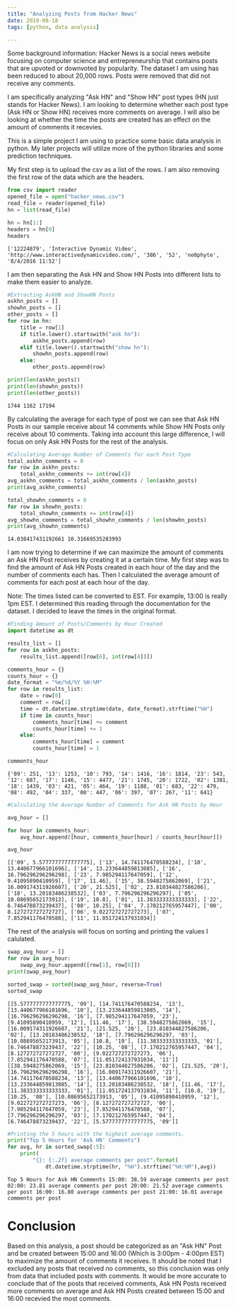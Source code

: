 ```yaml
---
title: "Analyzing Posts from Hacker News"
date: 2019-08-18
tags: [python, data analysis]

---
```


Some background information: Hacker News is a social news website focusing on computer science and entrepreneurship that contains posts that are upvoted or downvoted by popularity. The dataset I am using has been reduced to about 20,000 rows. Posts were removed that did not receive any comments.

I am specifically analyzing "Ask HN" and "Show HN" post types (HN just stands for Hacker News). I am looking to determine whether each post type (Ask HN or Show HN) receives more comments on average. I will also be looking at whether the time the posts are created has an effect on the amount of comments it recevies. 

This is a simple project I am using to practice some basic data analysis in python. My later projects will utilize more of the python libraries and some prediction techniques.



My first step is to upload the csv as a list of the rows. I am also removing the first row of the data which are the headers.
```python
from csv import reader
opened_file = open("hacker_news.csv")
read_file = reader(opened_file)
hn = list(read_file)

hn = hn[1:]
headers = hn[0]
headers
```
`
['12224879',
 'Interactive Dynamic Video',
 'http://www.interactivedynamicvideo.com/',
 '386',
 '52',
 'ne0phyte',
 '8/4/2016 11:52']
`




I am then separating the Ask HN and Show HN Posts into different lists to make them easier to analyze.
```python
#Extracting AskHN and ShowHN Posts
askhn_posts = []
showhn_posts = []
other_posts = []
for row in hn:
    title = row[1]
    if title.lower().startswith("ask hn"):
        askhn_posts.append(row)
    elif title.lower().startswith("show hn"):
        showhn_posts.append(row)     
    else:
        other_posts.append(row)

print(len(askhn_posts))
print(len(showhn_posts))
print(len(other_posts))
```
`
1744
1162
17194
`




By calculating the average for each type of post we can see that Ask HN Posts in our sample receive about 14 comments while Show HN Posts only receive about 10 comments. Taking into account this large difference, I will focus on only Ask HN Posts for the rest of the analysis. 
```python
#Calculating Average Number of Comments for each Post Type
total_askhn_comments = 0
for row in askhn_posts:
    total_askhn_comments += int(row[4])
avg_askhn_comments = total_askhn_comments / len(askhn_posts)
print(avg_askhn_comments)

total_showhn_comments = 0
for row in showhn_posts:
    total_showhn_comments += int(row[4])
avg_showhn_comments = total_showhn_comments / len(showhn_posts)
print(avg_showhn_comments)
```
`
14.038417431192661
10.31669535283993
`




I am now trying to determine if we can maximize the amount of comments an Ask HN Post receives by creating it at a certain time. My first step was to find the amount of Ask HN Posts created in each hour of the day and the number of comments each has. Then I calculated the average amount of comments for each post at each hour of the day. 

Note: The times listed can be converted to EST. For example, 13:00 is really 1pm EST. I determined this reading through the documentation for the dataset. I decided to leave the times in the original format.
```python
#Finding Amount of Posts/Comments by Hour Created
import datetime as dt

results_list = []
for row in askhn_posts:
    results_list.append([row[6], int(row[4])])

comments_hour = {}
counts_hour = {}
date_format = "%m/%d/%Y %H:%M"
for row in results_list:
    date = row[0]
    comment = row[1]
    time = dt.datetime.strptime(date, date_format).strftime("%H")
    if time in counts_hour:
        comments_hour[time] += comment
        counts_hour[time] += 1
    else:
        comments_hour[time] = comment
        counts_hour[time] = 1

comments_hour
```
`
{'09': 251,
 '13': 1253,
 '10': 793,
 '14': 1416,
 '16': 1814,
 '23': 543,
 '12': 687,
 '17': 1146,
 '15': 4477,
 '21': 1745,
 '20': 1722,
 '02': 1381,
 '18': 1439,
 '03': 421,
 '05': 464,
 '19': 1188,
 '01': 683,
 '22': 479,
 '08': 492,
 '04': 337,
 '00': 447,
 '06': 397,
 '07': 267,
 '11': 641}
`




```python
#Calculating the Average Number of Comments for Ask HN Posts by Hour

avg_hour = []

for hour in comments_hour:
    avg_hour.append([hour, comments_hour[hour] / counts_hour[hour]])

avg_hour
```
`
[['09', 5.5777777777777775],
 ['13', 14.741176470588234],
 ['10', 13.440677966101696],
 ['14', 13.233644859813085],
 ['16', 16.796296296296298],
 ['23', 7.985294117647059],
 ['12', 9.41095890410959],
 ['17', 11.46],
 ['15', 38.5948275862069],
 ['21', 16.009174311926607],
 ['20', 21.525],
 ['02', 23.810344827586206],
 ['18', 13.20183486238532],
 ['03', 7.796296296296297],
 ['05', 10.08695652173913],
 ['19', 10.8],
 ['01', 11.383333333333333],
 ['22', 6.746478873239437],
 ['08', 10.25],
 ['04', 7.170212765957447],
 ['00', 8.127272727272727],
 ['06', 9.022727272727273],
 ['07', 7.852941176470588],
 ['11', 11.051724137931034]]
 `




The rest of the analysis will focus on sorting and printing the values I calulated.
```python
swap_avg_hour = []
for row in avg_hour:
    swap_avg_hour.append([row[1], row[0]])  
print(swap_avg_hour)

sorted_swap = sorted(swap_avg_hour, reverse=True)
sorted_swap
```
`
    [[5.5777777777777775, '09'], [14.741176470588234, '13'], [13.440677966101696, '10'], [13.233644859813085, '14'], [16.796296296296298, '16'], [7.985294117647059, '23'], [9.41095890410959, '12'], [11.46, '17'], [38.5948275862069, '15'], [16.009174311926607, '21'], [21.525, '20'], [23.810344827586206, '02'], [13.20183486238532, '18'], [7.796296296296297, '03'], [10.08695652173913, '05'], [10.8, '19'], [11.383333333333333, '01'], [6.746478873239437, '22'], [10.25, '08'], [7.170212765957447, '04'], [8.127272727272727, '00'], [9.022727272727273, '06'], [7.852941176470588, '07'], [11.051724137931034, '11']]
    [[38.5948275862069, '15'],
    [23.810344827586206, '02'],
    [21.525, '20'],
    [16.796296296296298, '16'],
    [16.009174311926607, '21'],
    [14.741176470588234, '13'],
    [13.440677966101696, '10'],
    [13.233644859813085, '14'],
    [13.20183486238532, '18'],
    [11.46, '17'],
    [11.383333333333333, '01'],
    [11.051724137931034, '11'],
    [10.8, '19'],
    [10.25, '08'],
    [10.08695652173913, '05'],
    [9.41095890410959, '12'],
    [9.022727272727273, '06'],
    [8.127272727272727, '00'],
    [7.985294117647059, '23'],
    [7.852941176470588, '07'],
    [7.796296296296297, '03'],
    [7.170212765957447, '04'],
    [6.746478873239437, '22'],
    [5.5777777777777775, '09']]
`




```python
#Printing the 5 hours with the highest average comments.
print("Top 5 Hours for 'Ask HN' Comments")
for avg, hr in sorted_swap[:5]:
    print(
        "{}: {:.2f} average comments per post".format(
            dt.datetime.strptime(hr, "%H").strftime("%H:%M"),avg))
```
`
    Top 5 Hours for Ask HN Comments
    15:00: 38.59 average comments per post
    02:00: 23.81 average comments per post
    20:00: 21.52 average comments per post
    16:00: 16.80 average comments per post
    21:00: 16.01 average comments per post
`




# Conclusion
Based on this analysis, a post should be categorized as an "Ask HN" Post and be created between 15:00 and 16:00 (Which is 3:00pm - 4:00pm EST) to maximize the amount of comments it receives. It should be noted that I excluded any posts that received no comments, so this conclusion was only from data that included posts with comments. It would be more accurate to conclude that of the posts that received comments, Ask HN Posts received more comments on average and Ask HN Posts created between 15:00 and 16:00 recevied the most comments.


